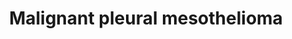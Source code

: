 ---
annotations:
- id: PW:0000013
  parent: disease pathway
  type: Pathway Ontology
  value: disease pathway
- id: PW:0001562
  parent: regulatory pathway
  type: Pathway Ontology
  value: altered autophagy pathway
- id: CL:1000491
  parent: native cell
  type: Cell Type Ontology
  value: mesothelial cell of pleura
- id: DOID:7474
  parent: disease of cellular proliferation
  type: Disease Ontology
  value: malignant pleural mesothelioma
- id: CL:0000077
  parent: native cell
  type: Cell Type Ontology
  value: mesothelial cell
authors:
- Ziska
- Marvin M2
- Eweitz
- Finterly
- Egonw
- L Dupuis
- AlexanderPico
- Larsgw
citedin:
- link: PMC9088009
  title: A Community-Driven, Openly Accessible Molecular Pathway Integrating Knowledge
    on Malignant Pleural Mesothelioma (2022)
description: Mesothelioma
last-edited: 2023-02-01
ndex: 9aafb257-5c74-11ec-b3be-0ac135e8bacf
organisms:
- Homo sapiens
redirect_from:
- /index.php/Pathway:WP5087
- /instance/WP5087
- /instance/WP5087_rr125314
revision: r125314
schema-jsonld:
- '@context': https://schema.org/
  '@id': https://wikipathways.github.io/pathways/WP5087.html
  '@type': Dataset
  creator:
    '@type': Organization
    name: WikiPathways
  description: Mesothelioma
  keywords:
  - 14-3-3
  - 4E-BP
  - ACTA1
  - ACTA2
  - ACTB
  - ACTC1
  - ACTG1
  - ACTG2
  - ADAMTS1
  - AJUBA
  - AKT1
  - AKT2
  - AKT3
  - AMOT
  - ANGPT1
  - ANGPT2
  - ANGPT4
  - AP2
  - APC
  - AREG
  - ASXL1
  - ATF2
  - ATF3
  - ATG13
  - ATM
  - AXIN1
  - Arginine
  - BAG2
  - BAK
  - BAP1
  - BARD1
  - BAX
  - BCL2
  - BCLXL
  - BDNF
  - BECLIN1
  - BMI1
  - BRCA1
  - BTC
  - BTRC
  - CASPASE-1
  - CCL2
  - CCL4
  - CCL5
  - CCND1
  - CCND2
  - CCND3
  - CD44
  - CD47
  - CDH1
  - CDH10
  - CDH11
  - CDH12
  - CDH13
  - CDH15
  - CDH16
  - CDH17
  - CDH18
  - CDH19
  - CDH2
  - CDH20
  - CDH22
  - CDH24
  - CDH3
  - CDH4
  - CDH5
  - CDH6
  - CDH7
  - CDH8
  - CDH9
  - CDK2
  - CDK4
  - CDK7
  - CDKN1A
  - CDKN2A
  - CER1
  - CHD8
  - CIT
  - CNNE1
  - COL4A1
  - COL4A2
  - COL4A3
  - COL4A4
  - COL4A5
  - COL4A6
  - CREB1
  - CSF1
  - CSF1R
  - CSF2
  - CSF3
  - CSNK1A1
  - CSNK1A1L
  - CSNK1E
  - CSNK2A1
  - CSNK2A2
  - CSNK2A3
  - CSNK2B
  - CTBP1
  - CTBP2
  - CTGF
  - CTHRC1
  - CTNNA1
  - CTNNA2
  - CTNNA3
  - CTNNB1
  - CUL1
  - CXCL1
  - CXCL10
  - CXCL12
  - CXCL5
  - CXXC4
  - CYCS
  - Ca2+
  - Cyclin D
  - DDIT3
  - DEPTOR
  - DKK1
  - DKK2
  - DKK4
  - DR5
  - DSC3
  - DVL1
  - DVL2
  - DVL3
  - E2F1
  - EED
  - EFNA1
  - EFNA2
  - EFNA3
  - EFNA4
  - EFNA5
  - EGF
  - EGFR
  - EIF4
  - EIF4B
  - ELK1
  - EPHA2
  - ERK1
  - ERK2
  - ERK5
  - EZH2
  - FAK
  - FGF1
  - FGF10
  - FGF11
  - FGF12
  - FGF13
  - FGF14
  - FGF17
  - FGF18
  - FGF19
  - FGF2
  - FGF20
  - FGF21
  - FGF22
  - FGF23
  - FGF3
  - FGF4
  - FGF5
  - FGF6
  - FGF7
  - FGF8
  - FGF9
  - FGFR1
  - FGFR2
  - FGFR3
  - FGFR4
  - FIP200
  - FLT1
  - FLT3
  - FLT3LG
  - FLT4
  - FN1
  - FOSL1
  - FOXM1
  - FOXO1
  - FRAT1
  - FRAT2
  - FZD1
  - FZD10
  - FZD2
  - FZD3
  - FZD4
  - FZD5
  - FZD6
  - FZD7
  - FZD8
  - FZD9
  - GABPA
  - GDP
  - GRB2
  - GSK3B
  - GTP
  - HBEGF
  - HCFC1
  - HGF
  - HIF1A
  - HMGB1
  - HMGN1
  - IDO1
  - IGF1
  - IGF1R
  - IGF2
  - IL-1B
  - IL10
  - IL34
  - IL6
  - INS
  - INSR
  - ITGA1
  - ITGA2
  - ITGA3
  - ITGA4
  - ITGA6
  - ITGAV
  - ITGB1
  - ITGB2
  - ITGB3
  - ITGB4
  - ITPR3
  - JAK
  - JUN
  - KDM6A
  - KDR
  - KIBRA
  - KIF23
  - KIT
  - KITLG
  - KMT2C
  - KREMEN1
  - Kynurenine
  - LAMA1
  - LAMA2
  - LAMA3
  - LAMA4
  - LAMA5
  - LAMB1
  - LAMB2
  - LAMB3
  - LAMC1
  - LAMC2
  - LAMC3
  - LATS1
  - LATS2
  - LEF1
  - LGALS9
  - LIMD1
  - LIN28B
  - LRP5
  - LRP6
  - MAD1
  - MAD2L1
  - MAP2K1
  - MAP2K2
  - MAP2K3
  - MAP2K4
  - MAP2K6
  - MAP2K7
  - MAP3K1
  - MAP3K10
  - MAP3K11
  - MAP3K2
  - MAP3K3
  - MAP3K4
  - MAP3K5
  - MAP3K6
  - MAP3K9
  - MAP4K1
  - MAP4K2
  - MAP4K3
  - MAP4K4
  - MAPK10
  - MAPK14
  - MAPK8
  - MAPK9
  - MAPKAPK2
  - MAX
  - MCL1
  - MCU
  - MDK
  - MDM2
  - MDM4
  - MEF2D
  - MEK5
  - MET
  - MINK1
  - MKNK1
  - MKNK2
  - MLST8
  - MMP14
  - MMP2
  - MMP3
  - MMP9
  - MOB1A
  - MOB1B
  - MST1
  - MTOR
  - MYC
  - NDRG1
  - NF-KB
  - NF2
  - NGF
  - NGFR
  - NLRP3
  - NOTUM
  - NTF3
  - NTF4
  - NTRK1
  - NTRK2
  - OGT
  - P21
  - PAK1
  - PAK2
  - PAK3
  - PAK4
  - PAK5
  - PAK6
  - PD-L1
  - PDGF
  - PDGFA
  - PDGFB
  - PDGFC
  - PDGFD
  - PDGFRA
  - PDGFRB
  - PDK1
  - PGF
  - PHC1
  - PIGF
  - PIK3CA
  - PIK3CB
  - PIK3CD
  - PIK3CG
  - PIP2
  - PIP3
  - PLAU
  - PLCB4
  - PODXL
  - PORCN
  - PPARGC1A
  - PRAS40
  - PRB1
  - PRKAA1
  - PRKAA2
  - PRKAB1
  - PRKAB2
  - PRKAG1
  - PRKAG2
  - PRKAG3
  - PRSS23
  - PTEN
  - PUMA
  - Pro IL-1B
  - RAF
  - RAGE
  - RAS
  - RASSF1
  - RASSF2
  - RASSF3
  - RASSF4
  - RASSF5
  - RASSF6
  - RASSF7
  - RBBP4
  - RHEB
  - RING1
  - RNF2
  - RNS
  - ROR1
  - ROR2
  - ROS
  - RPS6
  - RPS6KA1
  - RPS6KA3
  - RPS6KA5
  - RPS6KB1
  - RPS6KB2
  - RPTOR
  - RYK
  - SAV1
  - SELE
  - SENP2
  - SERPINF1
  - SETD2
  - SETD5
  - SETDB1
  - SFRP1
  - SFRP2
  - SFRP4
  - SFRP5
  - SHC
  - SLC2A1
  - SLC3A2
  - SLC7A5
  - SOS
  - SOST
  - SOX17
  - SP1
  - SPARC
  - SRC
  - STAT
  - STAT1
  - STK3
  - STK38L
  - SUZ12
  - TCF7
  - TCF7L1
  - TCF7L2
  - TEAD1
  - TEAD2
  - TEAD3
  - TEAD4
  - TEK
  - TEL2
  - TERT
  - TGFA
  - TGFB1
  - TNIK
  - TNNT1
  - TP53
  - TRAF2
  - TSC1
  - TSC2
  - TTI1
  - Tryptophan
  - UHRF1
  - ULK1
  - ULK2
  - VEGF
  - VEGFA
  - VEGFB
  - VEGFC
  - VEGFD
  - VGLL4
  - WIF1
  - WNT1
  - WNT10A
  - WNT10B
  - WNT11
  - WNT16
  - WNT2
  - WNT2B
  - WNT3
  - WNT3A
  - WNT4
  - WNT5A
  - WNT5B
  - WNT6
  - WNT7A
  - WNT7B
  - WWTR1
  - YAP
  - YY1
  - c-fos
  - c-jun
  - fra-1
  - glucose
  - p14ARF
  - p16INK4A
  - prostaglandin E2
  license: CC0
  name: Malignant pleural mesothelioma
seo: CreativeWork
title: Malignant pleural mesothelioma
wpid: WP5087
---